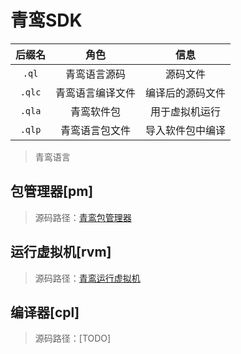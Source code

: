 # 青鸾SDK

| 后缀名 |       角色       |       信息       |
| :----: | :--------------: | :--------------: |
| `.ql`  |   青鸾语言源码   |     源码文件     |
| `.qlc` | 青鸾语言编译文件 | 编译后的源码文件 |
| `.qla` |    青鸾软件包    |  用于虚拟机运行  |
| `.qlp` |  青鸾语言包文件  | 导入软件包中编译 |

> 青鸾语言

## 包管理器[pm]

> 源码路径：[青鸾包管理器](https://github.com/SongMoJing/QingLuan_pm/blob/master/README.md)

## 运行虚拟机[rvm]

> 源码路径：[青鸾运行虚拟机](https://github.com/SongMoJing/QingLuan_rvm/blob/master/README.md)

## 编译器[cpl]

> 源码路径：[TODO]
